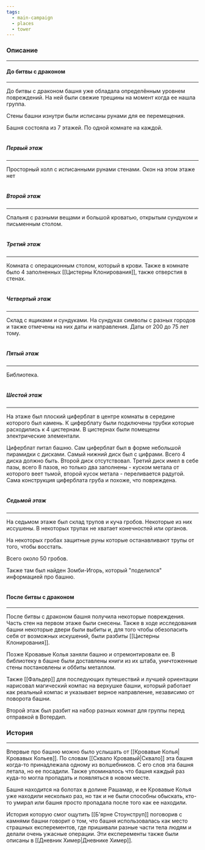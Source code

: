 ```yaml
---
tags:
  - main-campaign
  - places
  - tower
---
```

### Описание
---
#### До битвы с драконом
---
До битвы с драконом башня уже обладала определённым уровнем повреждений. На ней были свежие трещины на момент когда ее нашла группа.  

Стены башни изнутри были исписаны рунами для ее перемещения.  

Башня состояла из 7 этажей. По одной комнате на каждой.  
<br>
##### Первый этаж
---
Просторный холл с исписанными рунами стенами. Окон на этом этаже нет  
<br>
##### Второй этаж
---
Спальня с разными вещами и большой кроватью, открытым сундуком и письменным столом.  
<br>
##### Третий этаж
---
Комната с операционным столом, который в крови. Также в комнате было 4 заполненных [[Цистерны Клонирования]], также отверстия в стенах.  
<br>
##### Четвертый этаж
---
Склад с ящиками и сундуками. На сундуках символы с разных городов и также отмечены на них даты и направления. Даты от 200 до 75 лет тому.  
<br>
##### Пятый этаж
---
Библиотека.  
<br>
##### Шестой этаж
---
На этаже был плоский циферблат в центре комнаты в середине которого был камень. К циферблату были подключены трубки которые расходились к 4 цистернам. В цистернах были помещены электрические элементали.  

Циферблат питал башню. Сам циферблат был в форме небольшой пирамидки с дисками. Самый нижний диск был с цифрами. Всего 4 диска должно быть. Второй диск отсутствовал.
Третий диск имел в себе пазы, всего 8 пазов, но только два заполнены - куском метала от которого веет тьмой, второй кусок метала - переливается радугой. Сама конструкция циферблата груба и похоже, что повреждена.  
<br>
##### Седьмой этаж
---
На седьмом этаже был склад трупов и куча гробов. Некоторые из них иссушены. В некоторых трупах не хватает конечностей или органов.  

На некоторых гробах защитные руны которые останавливают трупы от того, чтобы восстать.  

Всего около 50 гробов.  

Также там был найден Зомби-Игорь, который "поделился" информацией про башню.  
<br>
#### После битвы с драконом
---
После битвы с драконом башня получила некоторые повреждения. Часть стен на первом этаже были снесены. Также в ходе исследования башни некоторые двери были выбиты и, для того чтобы обезопасить себя от возможных искушений, были разбиты [[Цистерны Клонирования]].  

Позже Кровавые Колья заняли башню и отремонтировали ее. В библиотеку в башне были доставлены книги из их штаба, уничтоженные стены постановлены и оббиты металлом.  

Также [[Фальдер]] для последующих путешествий и лучшей ориентации нарисовал магический компас на верхушке башни, который работает как реальный компас и указывает верное направление, независимо от поворота башни.  

Второй этаж был разбит на набор разных комнат для группы перед отправкой в Вотердип. 
<br>
### История
---
Впервые про башню можно было услышать от [[Кровавые Колья|Кровавых Кольев]]. По словам [[Сквало Кровавый|Сквало]] эта башня когда-то принадлежала одному из волшебников. С его слов эта башня летала, но ее посадили. Также упоминалось что башня каждый раз куда-то могла пропадать и появляться в новом месте.  

Башня находится на болотах в долине Рашамар, и ее Кровавые Колья уже находили несколько раз, но так и не были способны обыскать, кто-то умирал или башня просто пропадала после того как ее находили.  

История которую смог ощутить [[Б'ярне Стоунструп]] поговорив с камнями башни говорит о том, что башня использовалась как место страшных експерементов, где пришивали разные части тела людям и делали очень ужасные операции. Эти експеременты также были описаны в [[Дневник Химер|Дневнике Химер]].  